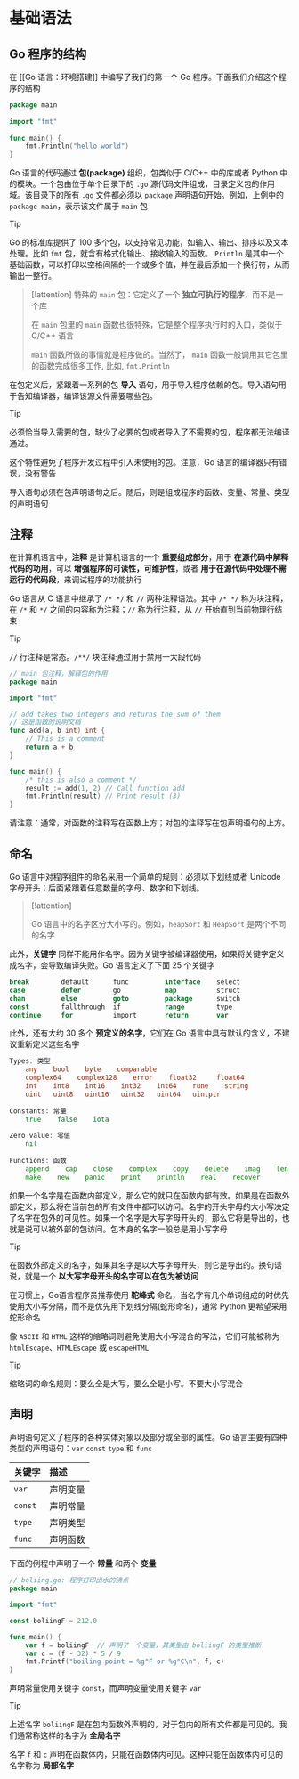 # 基础语法

## Go 程序的结构

在 [[Go 语言：环境搭建]] 中编写了我们的第一个 Go 程序。下面我们介绍这个程序的结构

```go
package main  
  
import "fmt"  
  
func main() {  
    fmt.Println("hello world")  
}
```
 
Go 语言的代码通过 **包(package)** 组织，包类似于 C/C++ 中的库或者 Python 中的模块。一个包由位于单个目录下的 `.go` 源代码文件组成，目录定义包的作用域。该目录下的所有 `.go` 文件都必须以 `package` 声明语句开始。例如，上例中的 `package main`，表示该文件属于 `main` 包

> [!tip] 
> 
> Go 的标准库提供了 $100$ 多个包，以支持常见功能，如输入、输出、排序以及文本处理。比如 `fmt` 包，就含有格式化输出、接收输入的函数。 `Println` 是其中一个基础函数，可以打印以空格间隔的一个或多个值，并在最后添加一个换行符，从而输出一整行。
> 

> [!attention] 特殊的 `main` 包：它定义了一个 **独立可执行的程序**，而不是一个库
> 
> 在 `main` 包里的 `main`  函数也很特殊，它是整个程序执行时的入口，类似于 C/C++ 语言
> 
> `main` 函数所做的事情就是程序做的。当然了， `main` 函数一般调用其它包里的函数完成很多工作, 比如, `fmt.Println`
> 

在包定义后，紧跟着一系列的包 **导入** 语句，用于导入程序依赖的包。导入语句用于告知编译器，编译该源文件需要哪些包。

> [!tip] 
> 
> 必须恰当导入需要的包，缺少了必要的包或者导入了不需要的包，程序都无法编译通过。
> 
> 这个特性避免了程序开发过程中引入未使用的包。注意，Go 语言的编译器只有错误，没有警告
> 

导入语句必须在包声明语句之后。随后，则是组成程序的函数、变量、常量、类型的声明语句

## 注释

在计算机语言中，**注释** 是计算机语言的一个 **重要组成部分**，用于 **在源代码中解释代码的功用**，可以 **增强程序的可读性，可维护性**，或者 **用于在源代码中处理不需运行的代码段**，来调试程序的功能执行

Go 语言从 C 语言中继承了 `/* */` 和  `//` 两种注释语法。其中 `/* */` 称为块注释，在 `/*` 和 `*/` 之间的内容称为注释；`//` 称为行注释，从 `//` 开始直到当前物理行结束

> [!tip] 
> 
> `//` 行注释是常态。`/**/` 块注释通过用于禁用一大段代码
> 

```go
// main 包注释，解释包的作用
package main

import "fmt"

// add takes two integers and returns the sum of them
// 这是函数的说明文档
func add(a, b int) int {
	// This is a comment
	return a + b
}

func main() {
	/* this is also a comment */
	result := add(1, 2) // Call function add
	fmt.Println(result) // Print result (3)
}
```

请注意：通常，对函数的注释写在函数上方；对包的注释写在包声明语句的上方。

## 命名

Go 语言中对程序组件的命名采用一个简单的规则：必须以下划线或者 Unicode 字母开头；后面紧跟着任意数量的字母、数字和下划线。

> [!attention] 
> 
> Go 语言中的名字区分大小写的。例如，`heapSort` 和 `HeapSort` 是两个不同的名字
> 

此外，**关键字** 同样不能用作名字。因为关键字被编译器使用，如果将关键字定义成名字，会导致编译失败。Go 语言定义了下面 $25$ 个关键字

```go
break        default      func         interface    select
case         defer        go           map          struct
chan         else         goto         package      switch
const        fallthrough  if           range        type
continue     for          import       return       var
```

此外，还有大约 $30$ 多个 **预定义的名字**，它们在 Go 语言中具有默认的含义，不建议重新定义这些名字

```go
Types: 类型
	any    bool    byte    comparable
	complex64    complex128    error    float32     float64
	int    int8    int16    int32    int64    rune    string
	uint   uint8   uint16   uint32   uint64   uintptr
	
Constants: 常量
	true    false    iota
	
Zero value: 零值
	nil
	
Functions: 函数
	append    cap    close    complex    copy    delete    imag    len
	make    new    panic    print    println    real    recover
```

如果一个名字是在函数内部定义，那么它的就只在函数内部有效。如果是在函数外部定义，那么将在当前包的所有文件中都可以访问。名字的开头字母的大小写决定了名字在包外的可见性。如果一个名字是大写字母开头的，那么它将是导出的，也就是说可以被外部的包访问。包本身的名字一般总是用小写字母

> [!tip] 
> 
> 在函数外部定义的名字，如果其名字是以大写字母开头，则它是导出的。换句话说，就是一个 **以大写字母开头的名字可以在包为被访问**
> 

在习惯上，Go语言程序员推荐使用 **驼峰式** 命名，当名字有几个单词组成的时优先使用大小写分隔，而不是优先用下划线分隔(蛇形命名)，通常 Python 更希望采用蛇形命名

像 `ASCII` 和 `HTML` 这样的缩略词则避免使用大小写混合的写法，它们可能被称为`htmlEscape`、`HTMLEscape` 或 `escapeHTML`

> [!tip] 
> 
> 缩略词的命名规则：要么全是大写，要么全是小写。不要大小写混合
> 

## 声明

声明语句定义了程序的各种实体对象以及部分或全部的属性。Go 语言主要有四种类型的声明语句：`var` `const` `type` 和 `func`

| 关键字     | 描述   |
| :------ | :--- |
| `var`   | 声明变量 |
| `const` | 声明常量 |
| `type`  | 声明类型 |
| `func`  | 声明函数 |

下面的例程中声明了一个 **常量** 和两个 **变量**

```go
// boliing.go: 程序打印出水的沸点
package main

import "fmt"

const boliingF = 212.0

func main() {
	var f = boliingF  // 声明了一个变量，其类型由 boliingF 的类型推断
	var c = (f - 32) * 5 / 9
	fmt.Printf("boiling point = %g°F or %g°C\n", f, c)
}
```

声明常量使用关键字 `const`，而声明变量使用关键字 `var`

> [!tip] 
> 
> 上述名字 `boliingF` 是在包内函数外声明的，对于包内的所有文件都是可见的。我们通常称这样的名字为 **全局名字**
> 
> 名字 `f` 和 `c` 声明在函数体内，只能在函数体内可见。这种只能在函数体内可见的名字称为 **局部名字**
> 





